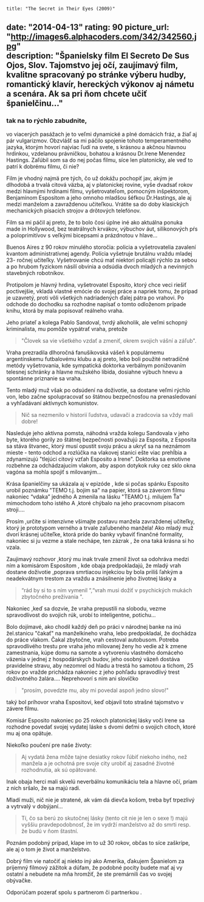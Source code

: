 

    title: "The Secret in Their Eyes (2009)"
date: "2014-04-13"
rating: 90
picture_url: "http://images6.alphacoders.com/342/342560.jpg"    
description: "Španielsky film __El Secreto De Sus Ojos__, Slov. __Tajomstvo jej očí__, zaujímavý film, kvalitne spracovaný po stránke výberu hudby, romantický klavír, hereckých výkonov aj námetu a scenára. Ak sa pri ňom chcete učiť španielčinu..."
---

### tak na to rýchlo zabudnite, 

vo viacerých pasážach je to veľmi dynamické a plné domácich fráz, a žiaľ aj pár vulgarizmov. Obzvlášť sa mi páčilo spojenie tohoto temperamentného jazyka, ktorým hovorí najviac ľudí na svete, s krásnou a akčnou hlavnou hrdinkou, vzdelanou právničkou, bohatou a krásnou Dr.Irene Menendez Hastings. Zaľúbil som sa do nej počas filmu, síce len platonicky, ale veď to patrí k dobrému filmu, či nie? 

Film je vhodný najmä pre tých, čo už dokážu pochopiť jav, akým je dlhodobá a trvalá citová väzba, aj v platonickej rovine, vyše dvadsať rokov medzi hlavnými hrdinami filmu, vyšetrovateľom, pomocným inšpektorom, Benjaminom Espositom a jeho omnoho mladšou šéfkou Dr.Hastings, ale aj medzi manželom a zavraždenou učiteľkou. Vrátite sa do doby klasických mechanických písacích strojov a drôtových telefónov. 

Film sa mi páčil aj preto, že to bolo čosi úplne iné ako aktuálna ponuka made in Hollywood, bez teatrálnych krvákov, výbuchov áut, silikonových pŕs a poloprimitívov s veľkými bicepsami a prázdnotou v hlave… 

Buenos Aires z 90 rokov minulého storočia: policia a vyšetrovatelia zavalení kvantom administratívnej agendy. Polícia vyšetruje brutálnu vraždu mladej 23- ročnej učiteľky. Vyšetrovanie chcú mať niektorí policajti rýchlo za sebou a po hrubom fyzickom násilí obvinia a odsúdia dvoch mladých a nevinných stavebných robotníkov.

Protipolom je hlavný hrdina, vyšetrovatel Esposito, ktorý chce veci riešiť poctivejšie, vkladá vlastné emócie do svojej práce a napriek tomu, že prípad je uzavretý, proti vôli všetkých nadriadených ďalej pátra po vrahovi. Po odchode do dochodku sa rozhodne napísať o tomto odloženom prípade knihu, ktorá by mala popisovať reálneho vraha.
 
Jeho priateľ a kolega Pablo Sandoval, tvrdý alkoholik, ale veľmi schopný kriminalista, mu pomôže vypátrať vraha, pretože 
>"Človek sa vie všetkého vzdať a zmeniť, okrem svojich vášní a záľub". 

Vraha prezradila dlhoročná fanušikovská vášeň k populárnemu argentínskemu futbalovému klubu a aj preto, lebo boli použité netradičné metódy vyšetrovania, kde sympatická doktorka verbálnym ponižovaním telesnej schránky a hlavne mužského libida, dosiahne výbuch hnevu a spontánne priznanie sa vraha.

Tento mladý muž však po odsúdení na doživotie, sa dostane veľmi rýchlo von, lebo začne spolupracovať so štátnou bezpečnosťou na prenasledovaní a vyhľadávaní aktívnych komunistov. 

>Nič sa nezmenilo v historií ľudstva, udavači a zradcovia sa vždy mali dobre! 

Nasleduje jeho aktívna pomsta, náhodná vražda kolegu Sandovala v jeho byte, ktorého gorily zo štátnej bezpečnosti považujú za Esposita, z Esposita sa stáva štvanec, ktorý musí opustit svoju prácu a ukryť sa na neznámom mieste - tento odchod a rozlúčka na vlakovej stanici ešte viac prehĺbia a zdynamizujú "tlejúci citový vzťah Esposito a Irene". Doktorka sa emotivne rozbehne za odchádzajucim vlakom, aby aspon dotykok ruky cez sklo okna vagóna sa mohla spojiť s milovaným... 

Krása španielčiny sa ukázala aj v epizóde , kde si počas spánku Esposito urobil poznámku "TEMO t.j. bojim sa" na papier, ktorá sa záverom filmu nakoniec “vdaka” jedného A zmenila na lásku "TEAMO t.j. milujem Ťa" mimochodom toho istého A ,ktoré chýbalo na jeho pracovnom písacom stroji….

Prosím ,určite si intenzívne všimajte postavu manžela zavraždenej učiteľky, ktorý je prototypom verného a trvale zaľubeného manžela! Ako mladý muž dvorí krásnej učiteľke, ktorá príde do banky vybaviť finančné formality, nakoniec si ju vezme a stale nechápe, ten zázrak , že ona taká krásna si ho vzala.

Zaujimavý rozhovor ,ktorý mu inak trvale zmenil život sa odohráva medzi ním a komisárom Espositom , kde obaja predpokladajú, že mladý vrah dostane doživotie ,poprava smrtiacou injekciou by bola priliš ľahkým a neadekvátnym trestom za vraždu a znásilnenie jeho životnej lásky a 

>“rád by si to s ním vymenil “,“vrah musi dožiť v psychických mukách zbytočného prežívania ".

Nakoniec ,keď sa dozvie, že vraha prepustili na slobodu, vezme spravodlivost do svojich rúk, urobí to inteligentne, potichu...

Bolo dojímavé, ako chodil každý deň po práci v národnej banke na inú žel.stanicu "čakať" na manželkineho vraha, lebo predpokladal, že dochádza do práce vlakom. Čakal zbytočne, vrah cestoval autobusom. Potreba spravodlivého trestu pre vraha jeho milovanej ženy ho vedie až k zmene zamestnania, kúpe domu na samote a vytvoreniu vlastného domáceho väzenia v jednej z hospodárskych budov, jeho osobný väzeň dostáva pravidelne stravu, aby nezomrel od hladu a trestá ho samotou a tichom, 25 rokov po vražde prichádza nakoniec z jeho pohľadu spravodlivý trest doživotného žalára…. Neprehovorí s nim ani slovíčko 
>"prosím, povedzte mu, aby mi povedal aspoň jedno slovo!" 

taký bol príhovor vraha Espositovi, keď objavil toto strašné tajomstvo v závere filmu.

Komisár Esposito nakoniec po 25 rokoch platonickej lásky voči Irene sa rozhodne povedať svojej vydatej láske s dvomi deťmi o svojich citoch, ktoré mu aj ona opätuje.

Niekoľko poučení pre naše životy:

>Aj vydatá žena môže tajne desiatky rokov ľúbiť niekoho iného,
než manžela a je ochotná pre svoje city urobiť aj zasadné životné 
rozhodnutia, ak sú opätované.

Inak obaja herci mali skvelú neverbálnu komunikáciu tela a hlavne očí, priam z nich sršalo, že sa majú radi.

Mladí muži, nič nie je stratené, ak vám dá dievča košom, treba byť trpezlivý a vytrvalý v dobýjaní…

>Tí, čo sa berú zo skutočnej lásky (tento cit nie je len o sexe !) majú vyššiu pravdepodobnosť, že im vydrží manželstvo až do smrti resp. že budú v ňom štastní. 

Poznám podobný prípad, klape im to už 30 rokov, občas to síce zaškrípe, ale aj o tom je život a manželstvo.

Dobrý film vie natočiť aj niekto iný ako Amerika, ďakujem Španielom za prijemný filmový zážitok a dúfam, že podobné pocity budete mať aj vy ostatní a nebudete na mňa hromžiť, že ste premárnili čas vo svojej obývačke.

Odporúčam pozerať spolu s partnerom či partnerkou . 